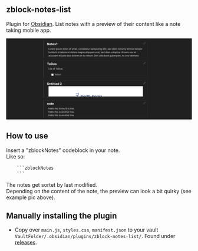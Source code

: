 ## zblock-notes-list

Plugin for [Obsidian](https://obsidian.md/). List notes with a preview of their content like a note taking mobile app.

![example Screenshot](assets/exampleScreenshot.jpg)

## How to use

Insert a "zblockNotes" codeblock in your note.  
 Like so:

````
    ```zblockNotes
    ```
````

The notes get sortet by last modified.  
Depending on the content of the note, the preview can look a bit quirky (see example pic above).

## Manually installing the plugin

-   Copy over `main.js`, `styles.css`, `manifest.json` to your vault `VaultFolder/.obsidian/plugins/zblock-notes-list/`. Found under [releases](https://github.com/patrikglanemann/zblock-notes-list/releases).
